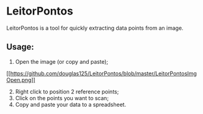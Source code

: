 # LeitorPontos
LeitorPontos is a tool for quickly extracting data points from an image.

## Usage:

1. Open the image (or copy and paste);

[[https://github.com/douglas125/LeitorPontos/blob/master/LeitorPontosImgOpen.png]]

2. Right click to position 2 reference points;
3. Click on the points you want to scan;
4. Copy and paste your data to a spreadsheet.
